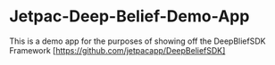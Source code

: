 Jetpac-Deep-Belief-Demo-App
===========================

This is a demo app for the purposes of showing off the DeepBliefSDK Framework [https://github.com/jetpacapp/DeepBeliefSDK]
